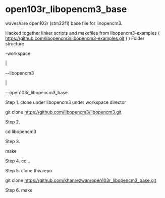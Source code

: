 # open103r_libopencm3_base
waveshare open103r (stm32f1) base file for linopencm3.

Hacked together linker scripts and makefiles from libopencm3-examples ( https://github.com/libopencm3/libopencm3-examples.git ) )
Folder structure

-workspace
 
  |
 
   \--libopencm3
 
  |
 
   \--open103r_libopencm3_base


Step 1. clone under libopencm3 under workspace director
  
  git clone https://github.com/libopencm3/libopencm3.git

Step 2. 
  
  cd libopencm3

Step 3.
  
  make

Step 4. cd ..

Step 5. clone this repo
  
  git clone https://github.com/khanrezwan/open103r_libopencm3_base.git

Step 6. make

